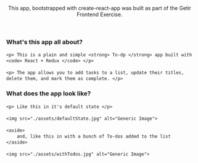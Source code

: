 <main>

<article>
<header>
    This app, bootstrapped with create-react-app was built as part of the Getir Frontend Exercise.
 </header>

 <section>
    <h3> What's this app all about? </h3>

    <p> This is a plain and simple <strong> To-dp </strong> app built with <code> React + Redux </code> </p>

    <p> The app allows you to add tasks to a list, update their titles, delete them, and mark them as complete. </p>

 </section>

 <section>
    <h3> What does the app look like?</h3>

    <p> Like this in it's default state </p>

    <img src="./assets/defaultState.jpg" alt="Generic Image">

    <aside>
        and, like this in with a bunch of To-dos added to the list
    </aside>

    <img src="./assets/withTodos.jpg" alt="Generic Image">

 </section>

</article>

</main>
